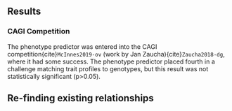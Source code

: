 ## Results

[//]: # (TODO: Write)

### CAGI Competition
The phenotype predictor was entered into the CAGI competition{cite}`McInnes2019-ov` (work by Jan Zaucha){cite}`Zaucha2018-dg`, where it had some success. The phenotype predictor placed fourth in a challenge matching trait profiles to genotypes, but this result was not statistically significant (p>0.05).

## Re-finding existing relationships

[//]: # (TODO: Write)